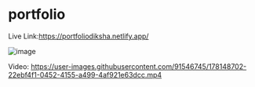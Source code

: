 # portfolio
Live Link:https://portfoliodiksha.netlify.app/

![image](https://user-images.githubusercontent.com/91546745/178148611-13cc7938-8068-4eff-ad04-ac527703548e.png)

Video:
https://user-images.githubusercontent.com/91546745/178148702-22ebf4f1-0452-4155-a499-4af921e63dcc.mp4


